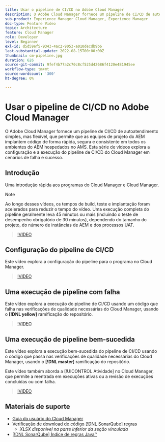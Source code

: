 ```yaml
---
title: Usar o pipeline de CI/CD no Adobe Cloud Manager
description: O Adobe Cloud Manager fornece um pipeline de CI/CD de autoatendimento simples, mas flexível, que permite que as equipes de projeto do AEM implantem código de forma rápida, segura e consistente em todos os ambientes do AEM hospedados no AMS. Esta série de vídeos explora a configuração e a execução do pipeline de CI/CD do Cloud Manager em cenários de falha e sucesso.
sub-product: Experience Manager Cloud Manager, Experience Manager
doc-type: Feature Video
topic: Architecture
feature: Cloud Manager
role: Developer
level: Beginner
exl-id: d5d59ef5-9343-4ac2-9053-a010decdb9b6
last-substantial-update: 2022-08-15T00:00:00Z
thumbnail: cm-pipeline.jpg
duration: 626
source-git-commit: 9fef4b77a2c70c8cf525d42686f4120e481945ee
workflow-type: tm+mt
source-wordcount: '300'
ht-degree: 0%

---
```


# Usar o pipeline de CI/CD no Adobe Cloud Manager

O Adobe Cloud Manager fornece um pipeline de CI/CD de autoatendimento simples, mas flexível, que permite que as equipes de projeto do AEM implantem código de forma rápida, segura e consistente em todos os ambientes do AEM hospedados no AMS. Esta série de vídeos explora a configuração e a execução do pipeline de CI/CD do Cloud Manager em cenários de falha e sucesso.

## Introdução

Uma introdução rápida aos programas do Cloud Manager e Cloud Manager.

>[!NOTE]
>
>Ao longo desses vídeos, os tempos de build, teste e implantação foram acelerados para reduzir o tempo do vídeo. Uma execução completa do pipeline geralmente leva 45 minutos ou mais (incluindo o teste de desempenho obrigatório de 30 minutos), dependendo do tamanho do projeto, do número de instâncias de AEM e dos processos UAT.

>[!VIDEO](https://video.tv.adobe.com/v/23082?quality=12&learn=on)

## Configuração do pipeline de CI/CD

Este vídeo explora a configuração do pipeline para o programa no Cloud Manager.

>[!VIDEO](https://video.tv.adobe.com/v/23083?quality=12&learn=on)

## Uma execução de pipeline com falha

Este vídeo explora a execução do pipeline de CI/CD usando um código que falha nas verificações de qualidade necessárias do Cloud Manager, usando o **[!DNL yellow]** ramificação do repositório.

>[!VIDEO](https://video.tv.adobe.com/v/23084?quality=12&learn=on)

## Uma execução de pipeline bem-sucedida

Este vídeo explora a execução bem-sucedida do pipeline de CI/CD usando o código que passa nas verificações de qualidade necessárias do Cloud Manager, usando o **[!DNL master]** ramificação do repositório.

Este vídeo também aborda a [!UICONTROL Atividade] no Cloud Manager, que permite a reentrada em execuções ativas ou a revisão de execuções concluídas ou com falha.

>[!VIDEO](https://video.tv.adobe.com/v/23085?quality=12&learn=on)

## Materiais de suporte

* [Guia do usuário do Cloud Manager](https://experienceleague.adobe.com/docs/experience-manager-cloud-service/content/introduction.html?lang=pt-BR)
* [Verificação de download de código [!DNL SonarQube] regras](https://experienceleague.adobe.com/docs/experience-manager-cloud-manager/content/using/code-quality-testing.html)
   * *XLSX disponível na parte inferior da seção vinculada*
* [[!DNL SonarQube] Índice de regras Java™](https://rules.sonarsource.com/java/)
